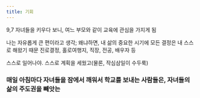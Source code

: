```yaml
---
title: 기회
---
```




9,7 자녀들을 키우다 보니, 여느 부모와 같이 교육에 관심을 가지게 됨

나는 자유롭게 큰 편이라고 생각; 왜냐하면, 내 삶의 중요한 시기에
모든 결정은 내 스스로 해왔기 때문
진로결정, 홀로여행지, 직장, 전공, 배우자 등

스스로 일어나야. 스스로 계획을 세웠고(물론, 작심삼일이 수두룩)

### 매일 아침마다 자녀들을 잠에서 깨워서 학교를 보내는 사람들은, 자녀들의 삶의 주도권을 빼앗는 
